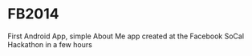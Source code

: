 FB2014
======

First Android App, simple About Me app created at the Facebook SoCal Hackathon in a few hours
